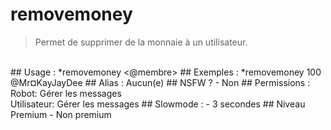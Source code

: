 # removemoney

> Permet de supprimer de la monnaie à un utilisateur.

<br>
## Usage :
*removemoney <quantité> <@membre>
## Exemples :
*removemoney 100 @Mr¤KayJayDee
## Alias :
Aucun(e)
## NSFW ?
- Non
## Permissions :
Robot: Gérer les messages
<br>
Utilisateur: Gérer les messages
## Slowmode :
- 3 secondes
## Niveau Premium
- Non premium